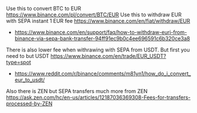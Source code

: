 Use this to convert BTC to EUR https://www.binance.com/pl/convert/BTC/EUR
Use this to withdraw EUR with SEPA instant 1 EUR fee https://www.binance.com/en/fiat/withdraw/EUR

- https://www.binance.com/en/support/faq/how-to-withdraw-euri-from-binance-via-sepa-bank-transfer-94ff91ec9b0c4ee696591c6b320ce3a8

There is also lower fee when withrawing with SEPA from USDT. But first you need to but USDT https://www.binance.com/en/trade/EUR_USDT?type=spot

- https://www.reddit.com/r/binance/comments/m81yn1/how_do_i_convert_eur_to_usdt/

Also there is ZEN but SEPA transfers much more from ZEN https://ask.zen.com/hc/en-us/articles/12187036369308-Fees-for-transfers-processed-by-ZEN
